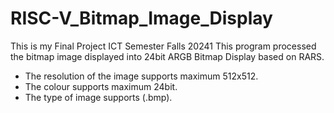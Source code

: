 # RISC-V_Bitmap_Image_Display
This is my Final Project ICT Semester Falls 20241
This program processed the bitmap image displayed into 24bit ARGB Bitmap Display based on RARS.
- The resolution of the image supports maximum 512x512.
- The colour supports maximum 24bit.
- The type of image supports (.bmp).
